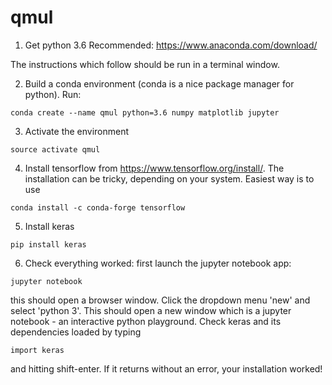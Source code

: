 # qmul

1. Get python 3.6
Recommended: https://www.anaconda.com/download/

The instructions which follow should be run in a terminal window.

2. Build a conda environment (conda is a nice package manager for python). Run:
```
conda create --name qmul python=3.6 numpy matplotlib jupyter
```

3. Activate the environment
``` 
source activate qmul
```

4. Install tensorflow from https://www.tensorflow.org/install/. The installation can be tricky, depending on your system. Easiest way is to use
```
conda install -c conda-forge tensorflow
```

5. Install keras
```
pip install keras
```

6. Check everything worked: first launch the jupyter notebook app:
```
jupyter notebook
```
this should open a browser window. Click the dropdown menu 'new' and select 'python 3'. This should open a new window which is a jupyter notebook - an interactive python playground. Check keras and its dependencies loaded by typing
```
import keras
```
and hitting shift-enter. If it returns without an error, your installation worked!
